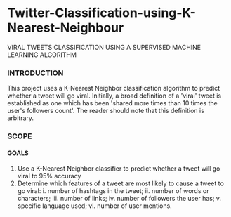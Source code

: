# Twitter-Classification-using-K-Nearest-Neighbour

VIRAL TWEETS CLASSIFICATION USING A SUPERVISED MACHINE LEARNING ALGORITHM

### INTRODUCTION

This project uses a K-Nearest Neighbor classification algorithm to predict whether a tweet will go viral.
Initially, a broad definition of a 'viral' tweet is established as one which has been 'shared more times than 10 times the user's followers count'.
The reader should note that this definition is arbitrary.

### SCOPE

#### GOALS

1. Use a K-Nearest Neighbor classifier to predict whether a tweet will go viral to 95% accuracy
2. Determine which features of a tweet are most likely to cause a tweet to go viral:
	i. number of hashtags in the tweet;
	ii. number of words or characters;
	iii. number of links;
	iv. number of followers the user has;
	v. specific language used;
	vi. number of user mentions.
